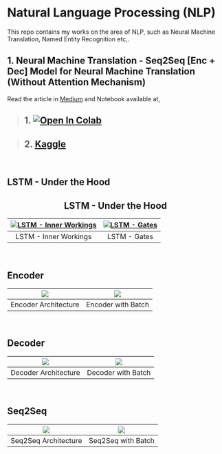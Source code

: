 # Natural Language Processing (NLP)
This repo contains my works on the area of NLP, such as Neural Machine Translation, Named Entity Recognition etc,.

## 1. Neural Machine Translation - Seq2Seq [Enc + Dec] Model for Neural Machine Translation (Without Attention Mechanism)
Read the article in [Medium](https://towardsdatascience.com/a-comprehensive-guide-to-neural-machine-translation-using-seq2sequence-modelling-using-pytorch-41c9b84ba350?source=friends_link&sk=2a6af391412bdc18c416bcd635daa884) and Notebook available at,

> ## 1. [![Open In Colab](https://colab.research.google.com/assets/colab-badge.svg)](https://colab.research.google.com/github/bala-codes/Natural-Language-Processing-NLP/blob/master/Neural%20Machine%20Translation/1.%20Seq2Seq%20%5BEnc%20%2B%20Dec%5D%20Model%20for%20Neural%20Machine%20Translation%20(Without%20Attention%20Mechanism).ipynb)

> ## 2. [Kaggle](https://www.kaggle.com/balakrishcodes/seq2seq-model-for-neural-machine-translation#12.-Seq2Seq-Model-Inference)

<br />

## LSTM - Under the Hood 
<div align="center"><h2>LSTM - Under the Hood</h2></div>

| [![LSTM - Inner Workings](https://miro.medium.com/max/1000/1*cbfXVVo2Pdbu7r29ThhsrA.png)]()  | [![LSTM - Gates](https://miro.medium.com/max/700/1*5XuNXYcpOw5rwu4LirCKtw.png)]() |
|:---:|:---:|
| LSTM - Inner Workings | LSTM - Gates |

<br />

## Encoder
| [![](https://miro.medium.com/max/1000/1*aNcybCTdPlrXsCwIo1OfTg.png)]()  | [![](https://miro.medium.com/max/1000/1*xP8MgIfKwjStFDUo0_W3QA.png)]() |
|:---:|:---:|
| Encoder Architecture | Encoder with Batch |

<br />

## Decoder
| [![](https://miro.medium.com/max/700/1*FtDDCniBMb8HXYEM6PRohQ.png)]()  | [![](https://miro.medium.com/max/1000/1*UPyGSZSuIQ52IjyFdPpm6A.png)]() |
|:---:|:---:|
| Decoder Architecture | Decoder with Batch |

<br />

## Seq2Seq
| [![](https://miro.medium.com/max/1000/1*d9kP4XoWGnIcmyhX-g4Xvw.png)]()  | [![](https://miro.medium.com/max/1000/1*7SVU_REkIUALmegTbFI9Fw.png)]() |
|:---:|:---:|
| Seq2Seq Architecture | Seq2Seq with Batch |
